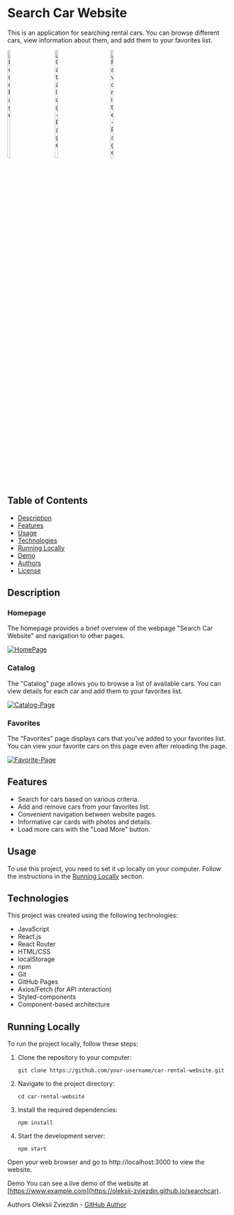 # Search Car Website

This is an application for searching rental cars. You can browse different cars, view information about them, and add them to your favorites list.

<div style="list-style: none; padding: 0;">
  <div style="margin-right: 10px; display: inline-block;">
    <a href="https://ibb.co/QHQPvyS">
      <img src="https://i.ibb.co/t2KqpVj/HomePage.png" alt="HomePage" style="width: 25%;" border="0">
    </a>
  </div>
  <div style="margin-right: 10px; display: inline-block">
    <a href="https://ibb.co/3rXF89S">
      <img src="https://i.ibb.co/JBLpbwr/Catalog-Page.png" alt="Catalog-Page" style="width: 25%;" border="0">
    </a>
  </div>
  <div style="margin-right: 10px; display: inline-block">
    <a href="https://ibb.co/HhkYJjW">
      <img src="https://i.ibb.co/DrSkqZx/Favorite-Page.png" alt="Favorite-Page" style="width: 25%;" border="0">
    </a>
  </div>
</div>

## Table of Contents

- [Description](#Description)
- [Features](#Features)
- [Usage](#Usage)
- [Technologies](#Technologies)
- [Running Locally](#Running-Locally)
- [Demo](#Demo)
- [Authors](#Authors)
- [License](#License)

## Description

### Homepage

The homepage provides a brief overview of the webpage "Search Car Website" and navigation to other pages.

<div>
  <a href="https://ibb.co/QHQPvyS"><img src="https://i.ibb.co/t2KqpVj/HomePage.png" alt="HomePage" border="0"></a>
</div>

### Catalog

The "Catalog" page allows you to browse a list of available cars. You can view details for each car and add them to your favorites list.

<div>
 <a href="https://ibb.co/3rXF89S"><img src="https://i.ibb.co/JBLpbwr/Catalog-Page.png" alt="Catalog-Page" border="0"></a>
</div>


### Favorites

The "Favorites" page displays cars that you've added to your favorites list. You can view your favorite cars on this page even after reloading the page.

<div>
  <a href="https://ibb.co/HhkYJjW"><img src="https://i.ibb.co/DrSkqZx/Favorite-Page.png" alt="Favorite-Page" border="0"></a>
</div>

## Features

- Search for cars based on various criteria.
- Add and remove cars from your favorites list.
- Convenient navigation between website pages.
- Informative car cards with photos and details.
- Load more cars with the "Load More" button.

## Usage

To use this project, you need to set it up locally on your computer. Follow the instructions in the [Running Locally](#Running-Locally) section.

## Technologies

This project was created using the following technologies:

- JavaScript
- React.js
- React Router
- HTML/CSS
- localStorage
- npm
- Git
- GitHub Pages
- Axios/Fetch (for API interaction)
- Styled-components
- Component-based architecture

## Running Locally

To run the project locally, follow these steps:

1. Clone the repository to your computer:

   ```shell
   git clone https://github.com/your-username/car-rental-website.git

2. Navigate to the project directory:

   ```shell
   cd car-rental-website

2. Install the required dependencies:

   ```shell
   npm install
   
3. Start the development server:

   ```shell
   npm start

Open your web browser and go to http://localhost:3000 to view the website.

Demo
You can see a live demo of the website at [https://www.example.com](https://oleksii-zviezdin.github.io/searchcar).

Authors
Oleksii Zviezdin - <a href="https://github.com/oleksii-zviezdin">GitHub Author</a>
